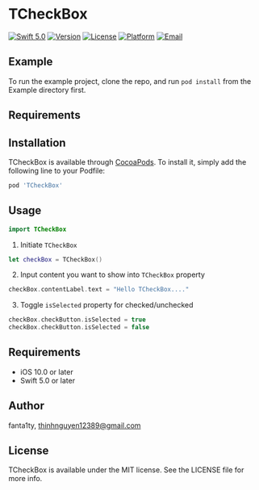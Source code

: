 # TCheckBox

[![Swift 5.0](https://img.shields.io/badge/Swift-5.0-brightgreen)](https://developer.apple.com/swift/)
[![Version](https://img.shields.io/cocoapods/v/TCheckBox.svg?style=flat)](https://cocoapods.org/pods/TCheckBox)
[![License](https://img.shields.io/cocoapods/l/TCheckBox.svg?style=flat)](https://cocoapods.org/pods/TCheckBox)
[![Platform](https://img.shields.io/cocoapods/p/TCheckBox.svg?style=flat)](https://cocoapods.org/pods/TCheckBox)
[![Email](https://img.shields.io/badge/contact-@thinhnguyen12389@gmail.com-blue)](thinhnguyen12389@gmail.com)

## Example

To run the example project, clone the repo, and run `pod install` from the Example directory first.

## Requirements

## Installation

TCheckBox is available through [CocoaPods](https://cocoapods.org). To install
it, simply add the following line to your Podfile:

```ruby
pod 'TCheckBox'
```

## Usage
```swift
import TCheckBox
```

1) Initiate ``TCheckBox``
```swift
let checkBox = TCheckBox()
```

2) Input content you want to show into ``TCheckBox`` property
```swift
checkBox.contentLabel.text = "Hello TCheckBox...."
```

3) Toggle ``isSelected`` property for checked/unchecked
```swift
checkBox.checkButton.isSelected = true
checkBox.checkButton.isSelected = false
```

## Requirements
- iOS 10.0 or later
- Swift 5.0 or later

## Author

fanta1ty, thinhnguyen12389@gmail.com

## License

TCheckBox is available under the MIT license. See the LICENSE file for more info.

